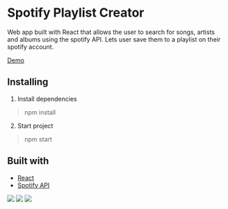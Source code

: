 # Spotify Playlist Creator

Web app built with React that allows the user to search for songs, artists and albums using the spotify API. Lets user save them to a playlist on their spotify account.

[Demo](https://reverent-khorana-e8a09e.netlify.app)

## Installing

1. Install dependencies

>npm install

2. Start project

>npm start

## Built with

- [React](https://reactjs.org/)
- [Spotify API](https://developer.spotify.com/)

<img src='https://media.discordapp.net/attachments/734243092961689744/745397481143140502/empty-demo.png?width=1249&height=576' >
<img src='https://media.discordapp.net/attachments/734243092961689744/745397486603993158/search-results.png?width=1249&height=576'>
<img src='https://media.discordapp.net/attachments/734243092961689744/745397484225953883/playlist-search.png?width=1249&height=576'>
